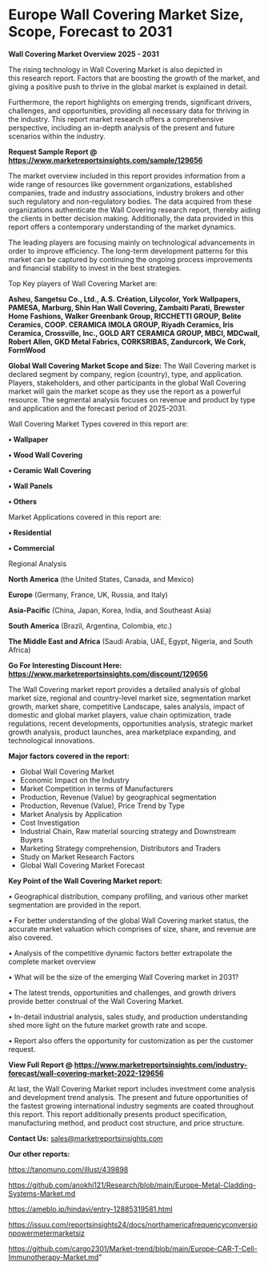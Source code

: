 # Europe Wall Covering Market Size, Scope, Forecast to 2031

<Strong> Wall Covering Market Overview 2025 - 2031</strong>

The rising technology in Wall Covering Market is also depicted in this research report. Factors that are boosting the growth of the market, and giving a positive push to thrive in the global market is explained in detail.

Furthermore, the report highlights on emerging trends, significant drivers, challenges, and opportunities, providing all necessary data for thriving in the industry. This report market research offers a comprehensive perspective, including an in-depth analysis of the present and future scenarios within the industry.

<strong>Request Sample Report @ <a href=https://www.marketreportsinsights.com/sample/129656>https://www.marketreportsinsights.com/sample/129656</a></strong>

The market overview included in this report provides information from a wide range of resources like government organizations, established companies, trade and industry associations, industry brokers and other such regulatory and non-regulatory bodies. The data acquired from these organizations authenticate the Wall Covering research report, thereby aiding the clients in better decision making. Additionally, the data provided in this report offers a contemporary understanding of the market dynamics.

The leading players are focusing mainly on technological advancements in order to improve efficiency. The long-term development patterns for this market can be captured by continuing the ongoing process improvements and financial stability to invest in the best strategies.

Top Key players of Wall Covering Market are:

<strong>Asheu, Sangetsu Co., Ltd., A.S. Création, Lilycolor, York Wallpapers, PAMESA, Marburg, Shin Han Wall Covering, Zambaiti Parati, Brewster Home Fashions, Walker Greenbank Group, RICCHETTI GROUP, Belite Ceramics, COOP. CERAMICA IMOLA GROUP, Riyadh Ceramics, Iris Ceramica, Crossville, Inc., GOLD ART CERAMICA GROUP, MBCI, MDCwall, Robert Allen, GKD Metal Fabrics, CORKSRIBAS, Zandurcork, We Cork, FormWood</strong>

<strong><b>Global Wall Covering Market Scope and Size:</b></strong>
The Wall Covering market is declared segment by company, region (country), type, and application. Players, stakeholders, and other participants in the global Wall Covering market will gain the market scope as they use the report as a powerful resource. The segmental analysis focuses on revenue and product by type and application and the forecast period of 2025-2031.

Wall Covering Market Types covered in this report are:

<strong>• Wallpaper

• Wood Wall Covering

• Ceramic Wall Covering

• Wall Panels

• Others</strong>

Market Applications covered in this report are:

<strong>• Residential

• Commercial</strong> 

Regional Analysis

<strong>North America</strong> (the United States, Canada, and Mexico)

<strong>Europe</strong> (Germany, France, UK, Russia, and Italy)

<strong>Asia-Pacific</strong> (China, Japan, Korea, India, and Southeast Asia)

<strong>South America</strong> (Brazil, Argentina, Colombia, etc.)

<strong>The Middle East and Africa</strong> (Saudi Arabia, UAE, Egypt, Nigeria, and South Africa)

<strong>Go For Interesting Discount Here: <a href=https://www.marketreportsinsights.com/discount/129656>https://www.marketreportsinsights.com/discount/129656</a></strong>

The Wall Covering market report provides a detailed analysis of global market size, regional and country-level market size, segmentation market growth, market share, competitive Landscape, sales analysis, impact of domestic and global market players, value chain optimization, trade regulations, recent developments, opportunities analysis, strategic market growth analysis, product launches, area marketplace expanding, and technological innovations.

<strong><b>Major factors covered in the report:</b></strong>
<ul>
  <li>Global Wall Covering Market </li>
  <li>Economic Impact on the Industry</li>
  <li>Market Competition in terms of Manufacturers</li>
  <li>Production, Revenue (Value) by geographical segmentation</li>
  <li>Production, Revenue (Value), Price Trend by Type</li>
  <li>Market Analysis by Application</li>
  <li>Cost Investigation</li>
  <li>Industrial Chain, Raw material sourcing strategy and Downstream Buyers</li>
  <li>Marketing Strategy comprehension, Distributors and Traders</li>
  <li>Study on Market Research Factors</li>
  <li>Global Wall Covering Market Forecast</li>
</ul>

<strong><b>Key Point of the Wall Covering Market report:</b></strong>

• Geographical distribution, company profiling, and various other market segmentation are provided in the report.

• For better understanding of the global Wall Covering market status, the accurate market valuation which comprises of size, share, and revenue are also covered.

• Analysis of the competitive dynamic factors better extrapolate the complete market overview

• What will be the size of the emerging Wall Covering market in 2031?

• The latest trends, opportunities and challenges, and growth drivers provide better construal of the Wall Covering Market.

• In-detail industrial analysis, sales study, and production understanding shed more light on the future market growth rate and scope.

• Report also offers the opportunity for customization as per the customer request.

<strong><b>View Full Report @ <a href=https://www.marketreportsinsights.com/industry-forecast/wall-covering-market-2022-129656>https://www.marketreportsinsights.com/industry-forecast/wall-covering-market-2022-129656</a></b></strong>


At last, the Wall Covering Market report includes investment come analysis and development trend analysis. The present and future opportunities of the fastest growing international industry segments are coated throughout this report. This report additionally presents product specification, manufacturing method, and product cost structure, and price structure.

<strong>Contact Us:</strong>
sales@marketreportsinsights.com

<strong>Our other reports:</strong>

<a href=https://tanomuno.com/illust/439898>https://tanomuno.com/illust/439898</a>

<a href=https://github.com/anokhi121/Research/blob/main/Europe-Metal-Cladding-Systems-Market.md>https://github.com/anokhi121/Research/blob/main/Europe-Metal-Cladding-Systems-Market.md</a>

<a href=https://ameblo.jp/hindavi/entry-12885319581.html>https://ameblo.jp/hindavi/entry-12885319581.html</a>

<a href=https://issuu.com/reportsinsights24/docs/northamericafrequencyconversionpowermetermarketsiz>https://issuu.com/reportsinsights24/docs/northamericafrequencyconversionpowermetermarketsiz</a>

<a href=https://github.com/cargo2301/Market-trend/blob/main/Europe-CAR-T-Cell-Immunotherapy-Market.md>https://github.com/cargo2301/Market-trend/blob/main/Europe-CAR-T-Cell-Immunotherapy-Market.md</a>"
